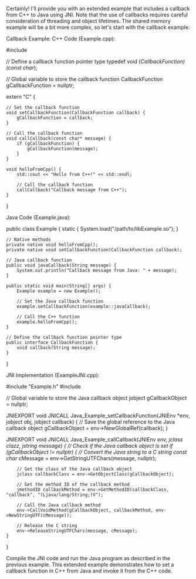 Certainly! I'll provide you with an extended example that includes a callback from C++ to Java using JNI. Note that the use of callbacks requires careful consideration of threading and object lifetimes. The shared memory example will be a bit more complex, so let's start with the callback example:

Callback Example:
C++ Code (Example.cpp):

#include <iostream>

// Define a callback function pointer type
typedef void (*CallbackFunction)(const char*);

// Global variable to store the callback function
CallbackFunction gCallbackFunction = nullptr;

extern "C" {

    // Set the callback function
    void setCallbackFunction(CallbackFunction callback) {
        gCallbackFunction = callback;
    }

    // Call the callback function
    void callCallback(const char* message) {
        if (gCallbackFunction) {
            gCallbackFunction(message);
        }
    }

    void helloFromCpp() {
        std::cout << "Hello from C++!" << std::endl;

        // Call the callback function
        callCallback("Callback message from C++");
    }
}

Java Code (Example.java):

public class Example {
    static {
        System.load("/path/to/libExample.so");
    }

    // Native methods
    private native void helloFromCpp();
    private native void setCallbackFunction(CallbackFunction callback);

    // Java callback function
    public void javaCallback(String message) {
        System.out.println("Callback message from Java: " + message);
    }

    public static void main(String[] args) {
        Example example = new Example();

        // Set the Java callback function
        example.setCallbackFunction(example::javaCallback);

        // Call the C++ function
        example.helloFromCpp();
    }

    // Define the callback function pointer type
    public interface CallbackFunction {
        void callback(String message);
    }
}

JNI Implementation (ExampleJNI.cpp):

#include "Example.h"
#include <iostream>

// Global variable to store the Java callback object
jobject gCallbackObject = nullptr;

JNIEXPORT void JNICALL Java_Example_setCallbackFunction(JNIEnv *env, jobject obj, jobject callback) {
    // Save the global reference to the Java callback object
    gCallbackObject = env->NewGlobalRef(callback);
}

JNIEXPORT void JNICALL Java_Example_callCallback(JNIEnv *env, jclass clazz, jstring message) {
    // Check if the Java callback object is set
    if (gCallbackObject != nullptr) {
        // Convert the Java string to a C string
        const char* cMessage = env->GetStringUTFChars(message, nullptr);

        // Get the class of the Java callback object
        jclass callbackClass = env->GetObjectClass(gCallbackObject);

        // Get the method ID of the callback method
        jmethodID callbackMethod = env->GetMethodID(callbackClass, "callback", "(Ljava/lang/String;)V");

        // Call the Java callback method
        env->CallVoidMethod(gCallbackObject, callbackMethod, env->NewStringUTF(cMessage));

        // Release the C string
        env->ReleaseStringUTFChars(message, cMessage);
    }
}

Compile the JNI code and run the Java program as described in the previous example. This extended example demonstrates how to set a callback function in C++ from Java and invoke it from the C++ code.
